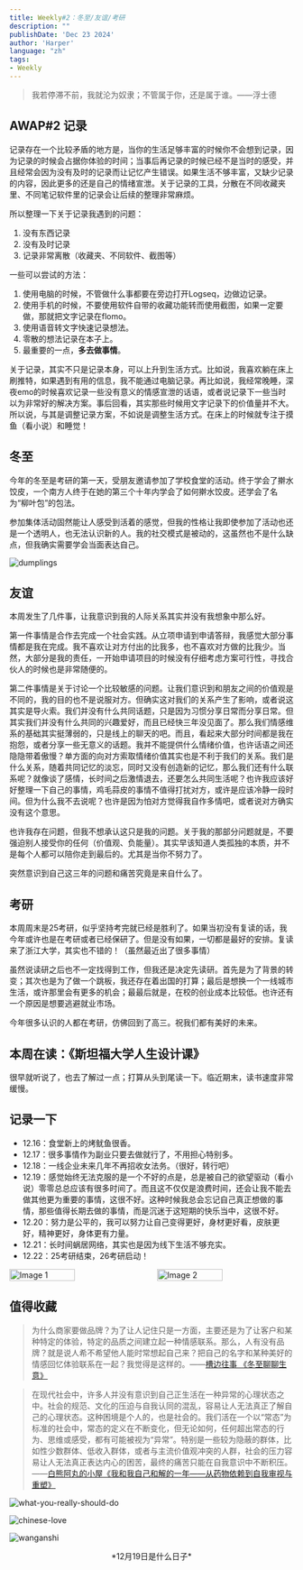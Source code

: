 ```yaml
---
title: Weekly#2：冬至/友谊/考研
description: ""
publishDate: 'Dec 23 2024'
author: 'Harper'
language: "zh"
tags: 
- Weekly
---
```


> 我若停滞不前，我就沦为奴隶；不管属于你，还是属于谁。——浮士德

## AWAP#2 记录

记录存在一个比较矛盾的地方是，当你的生活足够丰富的时候你不会想到记录，因为记录的时候会占据你体验的时间；当事后再记录的时候已经不是当时的感受，并且经常会因为没有及时的记录而让记忆产生错误。如果生活不够丰富，又缺少记录的内容，因此更多的还是自己的情绪宣泄。关于记录的工具，分散在不同收藏夹里、不同笔记软件里的记录会让后续的整理非常麻烦。

所以整理一下关于记录我遇到的问题：
1. 没有东西记录
2. 没有及时记录
3. 记录非常离散（收藏夹、不同软件、截图等）

一些可以尝试的方法：
1. 使用电脑的时候，不管做什么事都要在旁边打开Logseq，边做边记录。
2. 使用手机的时候，不要使用软件自带的收藏功能转而使用截图，如果一定要做，那就把文字记录在flomo。
3. 使用语音转文字快速记录想法。
4. 零散的想法记录在本子上。
5. 最重要的一点，**多去做事情**。

关于记录，其实不只是记录本身，可以上升到生活方式。比如说，我喜欢躺在床上刷推特，如果遇到有用的信息，我不能通过电脑记录。再比如说，我经常晚睡，深夜emo的时候喜欢记录一些没有意义的情感宣泄的话语，或者说记录下一些当时以为非常好的解决方案。事后回看，其实那些时候用文字记录下的价值量并不大。所以说，与其是调整记录方案，不如说是调整生活方式。在床上的时候就专注于摸鱼（看小说）和睡觉！

## 冬至

今年的冬至是考研的第一天，受朋友邀请参加了学校食堂的活动。终于学会了擀水饺皮，一个南方人终于在她的第三个十年内学会了如何擀水饺皮。还学会了名为“柳叶包”的包法。

参加集体活动固然能让人感受到活着的感觉，但我的性格让我即使参加了活动也还是一个透明人，也无法认识新的人。我的社交模式是被动的，这虽然也不是什么缺点，但我确实需要学会当面表达自己。

![dumplings](https://ad0e046.webp.li/dumplings.jpg)     

## 友谊

本周发生了几件事，让我意识到我的人际关系其实并没有我想象中那么好。

第一件事情是合作去完成一个社会实践。从立项申请到申请答辩，我感觉大部分事情都是我在完成。我不喜欢让对方付出的比我多，也不喜欢对方做的比我少。当然，大部分是我的责任，一开始申请项目的时候没有仔细考虑方案可行性，寻找合伙人的时候也是非常随便的。

第二件事情是关于讨论一个比较敏感的问题。让我们意识到和朋友之间的价值观是不同的，我的目的也不是说服对方。但确实这对我们的关系产生了影响，或者说这其实是导火索。我们并没有什么共同话题，只是因为习惯分享日常而分享日常。但其实我们并没有什么共同的兴趣爱好，而且已经快三年没见面了。那么我们情感维系的基础其实挺薄弱的，只是线上的聊天的吧。而且，看起来大部分时间都是我在抱怨，或者分享一些无意义的话题。我并不能提供什么情绪价值，也许话语之间还隐隐带着傲慢？单方面的向对方索取情绪价值其实也是不利于我们的关系。我们是什么关系，随着共同记忆的淡忘，同时又没有创造新的记忆，那么我们还有什么联系呢？就像谈了感情，长时间之后激情退去，还要怎么共同生活呢？也许我应该好好整理一下自己的事情，鸡毛蒜皮的事情不值得打扰对方，或许是应该冷静一段时间。但为什么我不去说呢？也许是因为怕对方觉得我自作多情吧，或者说对方确实没有这个意思。

也许我存在问题，但我不想承认这只是我的问题。关于我的那部分问题就是，不要强迫别人接受你的任何（价值观、负能量）。其实早该知道人类孤独的本质，并不是每个人都可以陪你走到最后的。尤其是当你不努力了。

突然意识到自己这三年的问题和痛苦究竟是来自什么了。

## 考研

本周周末是25考研，似乎坚持考完就已经是胜利了。如果当初没有复读的话，我今年或许也是在考研或者已经保研了。但是没有如果，一切都是最好的安排。复读来了浙江大学，其实也不错的！（虽然最近出了很多事情）

虽然说读研之后也不一定找得到工作，但我还是决定先读研。首先是为了背景的转变；其次也是为了做一个跳板，我还存在着出国的打算；最后是想换一个一线城市生活，或许那里会有更多的机会；最最后就是，在校的创业成本比较低。也许还有一个原因是想要逃避就业市场。

今年很多认识的人都在考研，仿佛回到了高三。祝我们都有美好的未来。

## 本周在读：《斯坦福大学人生设计课》

很早就听说了，也去了解过一点；打算从头到尾读一下。临近期末，读书速度非常缓慢。

## 记录一下

- 12.16：食堂新上的烤鱿鱼很香。
- 12.17：很多事情作为副业只要去做就行了，不用担心特别多。
- 12.18：一线企业未来几年不再招收女法务。（很好，转行吧）
- 12.19：感觉始终无法克服的是一个不好的点是，总是被自己的欲望驱动（看小说）零零总总应该有很多时间了。而且这不仅仅是浪费时间，还会让我不能去做其他更为重要的事情，这很不好。这种时候我总会忘记自己真正想做的事情，那些值得长期去做的事情，而是沉迷于这短期的快乐当中，这很不好。
- 12.20：努力是公平的，我可以努力让自己变得更好，身材更好看，皮肤更好，精神更好，身体更有力量。
- 12.21：长时间蜗居网络，其实也是因为线下生活不够充实。
- 12.22：25考研结束，26考研启动！

<div style="display: flex; justify-content: space-between;">
  <img src="https://ad0e046.webp.li/library-sky.jpg" alt="Image 1" style="width: 48%;" />
  <img src="https://ad0e046.webp.li/flower-sent.jpg" alt="Image 2" style="width: 48%;" />
</div>



## 值得收藏

>为什么商家要做品牌？为了让人记住只是一方面，主要还是为了让客户和某种特定的体验，特定的品质之间建立起一种情感联系。那么，人有没有品牌？就是说人希不希望他人能时常想起自己来？把自己的名字和某种美好的情感回忆体验联系在一起？我觉得是这样的。——[槽边往事 《冬至聊聊生意》](https://www.hecaitou.com/2024/12/talking-about-business-on-the-winter-solstice.html)

>在现代社会中，许多人并没有意识到自己正生活在一种异常的心理状态之中。社会的规范、文化的压迫与自我认同的混乱，容易让人无法真正了解自己的心理状态。这种困境是个人的，也是社会的。我们活在一个以“常态”为标准的社会中，常态的定义在不断变化，但无论如何，任何超出常态的行为、思维或感受，都有可能被视为“异常”。特别是一些较为隐蔽的群体，比如性少数群体、低收入群体，或者与主流价值观冲突的人群，社会的压力容易让人无法真正表达内心的困苦，最终的痛苦只能在自我意识中不断积压。——[白熊阿丸的小屋《我和我自己和解的一年——从药物依赖到自我审视与重塑》](https://blog.bxaw.name/archives/A-Year-of-Reconciliation-with-Myself-From-Medication-Dependence-to-Self-Deconstruction-and-Reconstruction.html)

![what-you-really-should-do](https://ad0e046.webp.li/whatyoushoulddo.jpg)

![chinese-love](https://ad0e046.webp.li/Chineselove.jpg)

![wanganshi](https://ad0e046.webp.li/wanganshi.jpg)
<center>*12月19日是什么日子*</center>
